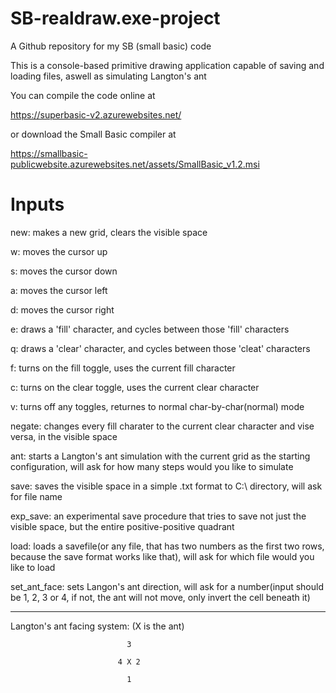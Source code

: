 # SB-realdraw.exe-project
A Github repository for my SB (small basic) code

This is a console-based primitive drawing application capable of saving and loading files, aswell as simulating Langton's ant

You can compile the code online at 

https://superbasic-v2.azurewebsites.net/ 

or download the Small Basic compiler at 

https://smallbasic-publicwebsite.azurewebsites.net/assets/SmallBasic_v1.2.msi

# Inputs

new: makes a new grid, clears the visible space

w: moves the cursor up

s: moves the cursor down

a: moves the cursor left

d: moves the cursor right

e: draws a 'fill' character, and cycles between those 'fill' characters

q: draws a 'clear' character, and cycles between those 'cleat' characters

f: turns on the fill toggle, uses the current fill character

c: turns on the clear toggle, uses the current clear character

v: turns off any toggles, returnes to normal char-by-char(normal) mode

negate: changes every fill charater to the current clear character and vise versa, in the visible space

ant: starts a Langton's ant simulation with the current grid as the starting configuration, will ask for how many steps would you like to simulate

save: saves the visible space in a simple .txt format to C:\ directory, will ask for file name

exp_save: an experimental save procedure that tries to save not just the visible space, but the entire positive-positive quadrant

load: loads a savefile(or any file, that has two numbers as the first two rows, because the save format works like that), will ask for which file would you like to load

set_ant_face: sets Langon's ant direction, will ask for a number(input should be 1, 2, 3 or 4, if not, the ant will not move, only invert the cell beneath it)

---------------------------
Langton's ant facing system:        (X is the ant)

                              3
                              
                            4 X 2
                            
                              1
                              
